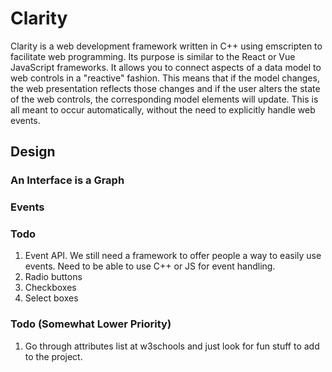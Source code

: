 # Clarity

Clarity is a web development framework written in C++ using emscripten to facilitate web programming. Its purpose is similar to the React or Vue JavaScript frameworks. It allows you to connect aspects of a data model to web controls in a "reactive" fashion. This means that if the model changes, the web presentation reflects those changes and if the user alters the state of the web controls, the corresponding model elements will update. This is all meant to occur automatically, without the need to explicitly handle web events.

## Design

### An Interface is a Graph

### Events ###



### Todo ###


1. Event API. We still need a framework to offer people a way to easily use events. Need to be able to use C++ or JS for event handling.
2. Radio buttons
3. Checkboxes
4. Select boxes 


### Todo (Somewhat Lower Priority) ###
1. Go through attributes list at w3schools and just look for fun stuff to add to the project.
